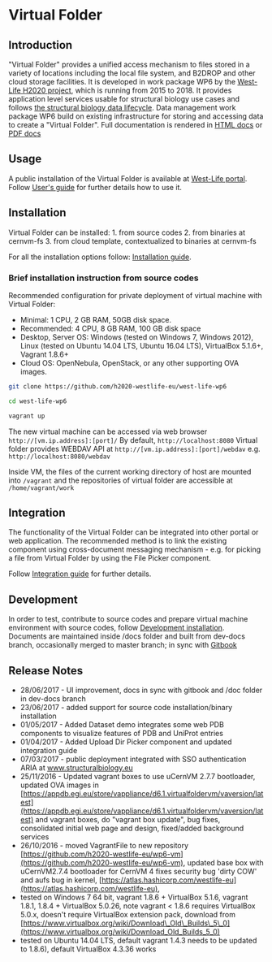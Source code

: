 # Virtual Folder

## Introduction

"Virtual Folder" provides a unified access mechanism to files stored in a variety of locations including the local file system, and B2DROP and other cloud storage facilities. It is developed in work package WP6 by the [West-Life H2020 project](https://west-life.eu), which is running from 2015 to 2018. It provides application level services usable for structural biology use cases and follows [the structural biology data lifecycle](http://internal-wiki.west-life.eu/w/images/9/9c/Assessment_of_the_life_cycle_of_structural_data_and_comparison_with_other_scientific_data.docx). Data management work package WP6 build on existing infrastructure for storing and accessing data to create a "Virtual Folder". Full documentation is rendered in [HTML docs](https://h2020-westlife-eu.gitbooks.io/virtual-folder-docs/content/) or [PDF docs](https://www.gitbook.com/download/pdf/book/h2020-westlife-eu/virtual-folder-docs)

## Usage

A public installation of the Virtual Folder is available at [West-Life portal](https://portal.west-life.eu/virtualfolder). Follow [User's guide](https://github.com/h2020-westlife-eu/virtual-folder-docs/tree/85c40aad132037341365c7bade20b38dc642de6b/virtualfolder/doc/users-guide.md) for further details how to use it.

## Installation

Virtual Folder can be installed: 1. from source codes 2. from binaries at cernvm-fs 3. from cloud template, contextualized to binaries at cernvm-fs

For all the installation options follow: [Installation guide](https://github.com/h2020-westlife-eu/virtual-folder-docs/tree/85c40aad132037341365c7bade20b38dc642de6b/virtualfolder/doc/installation-guide.md).

### Brief installation instruction from source codes

Recommended configuration for private deployment of virtual machine with Virtual Folder:

* Minimal: 1 CPU, 2 GB RAM, 50GB disk space.
* Recommended: 4 CPU, 8 GB RAM, 100 GB disk space
* Desktop, Server OS: Windows \(tested on Windows 7, Windows 2012\), Linux \(tested on Ubuntu 14.04 LTS, Ubuntu 16.04 LTS\), VirtualBox 5.1.6+, Vagrant 1.8.6+
* Cloud OS: OpenNebula, OpenStack, or any other supporting OVA images.

```bash
git clone https://github.com/h2020-westlife-eu/west-life-wp6

cd west-life-wp6

vagrant up
```

The new virtual machine can be accessed via web browser `http://[vm.ip.address]:[port]/` By default, `http://localhost:8080` Virtual folder provides WEBDAV API at `http://[vm.ip.address]:[port]/webdav` e.g. `http://localhost:8080/webdav`

Inside VM, the files of the current working directory of host are mounted into `/vagrant` and the repositories of virtual folder are accessible at `/home/vagrant/work`

## Integration

The functionality of the Virtual Folder can be integrated into other portal or web application. The recommended method is to link the existing component using cross-document messaging mechanism - e.g. for picking a file from Virtual Folder by using the File Picker component.

Follow [Integration guide](https://github.com/h2020-westlife-eu/virtual-folder-docs/tree/85c40aad132037341365c7bade20b38dc642de6b/virtualfolder/doc/integration-guide.md) for further details.

## Development

In order to test, contribute to source codes and prepare virtual machine environment with source codes, follow [Development installation](https://github.com/h2020-westlife-eu/virtual-folder-docs/tree/85c40aad132037341365c7bade20b38dc642de6b/virtualfolder/doc/installation-guide/development-installation.md). Documents are maintained inside /docs folder and built from dev-docs branch, occasionally merged to master branch; in sync with [Gitbook](https://www.gitbook.com/book/h2020-westlife-eu/virtual-folder-docs/details)

## Release Notes

* 28/06/2017 - UI improvement, docs in sync with gitbook and /doc folder in dev-docs branch
* 23/06/2017 - added support for source code installation/binary installation
* 01/05/2017 - Added Dataset demo integrates some web PDB components to visualize features of PDB and UniProt entries
* 01/04/2017 - Added Upload Dir Picker component and updated integration guide
* 07/03/2017 - public deployment integrated with SSO authentication ARIA at www.structuralbiology.eu
* 25/11/2016 - Updated vagrant boxes to use uCernVM 2.7.7 bootloader, updated OVA images in [https://appdb.egi.eu/store/vappliance/d6.1.virtualfoldervm/vaversion/latest](https://appdb.egi.eu/store/vappliance/d6.1.virtualfoldervm/vaversion/latest) and vagrant boxes, do "vagrant box update", bug fixes, consolidated initial web page and design, fixed/added background services
* 26/10/2016 - moved VagrantFile to new repository [https://github.com/h2020-westlife-eu/wp6-vm](https://github.com/h2020-westlife-eu/wp6-vm), updated base box with uCernVM2.7.4 bootloader for CernVM 4 fixes security bug 'dirty COW' and aufs bug in kernel, [https://atlas.hashicorp.com/westlife-eu](https://atlas.hashicorp.com/westlife-eu), 
* tested on Windows 7 64 bit, vagrant 1.8.6 + VirtualBox 5.1.6, vagrant 1.8.1, 1.8.4 + VirtualBox 5.0.26, note vagrant &lt; 1.8.6 requires VirtualBox 5.0.x, doesn't require VirtualBox extension pack, download from [https://www.virtualbox.org/wiki/Download\_Old\_Builds\_5\_0](https://www.virtualbox.org/wiki/Download_Old_Builds_5_0)
* tested on  Ubuntu 14.04 LTS, default vagrant 1.4.3 needs to be updated to 1.8.6\), default VirtualBox 4.3.36 works

